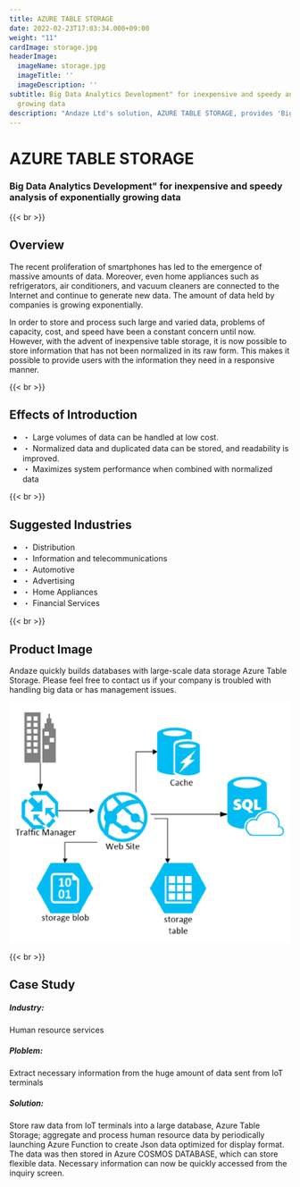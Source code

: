```yaml
---
title: AZURE TABLE STORAGE
date: 2022-02-23T17:03:34.000+09:00
weight: "11"
cardImage: storage.jpg
headerImage:
  imageName: storage.jpg
  imageTitle: ''
  imageDescription: ''
subtitle: Big Data Analytics Development" for inexpensive and speedy analysis of exponentially
  growing data
description: "Andaze Ltd's solution, AZURE TABLE STORAGE, provides 'Big Data Analysis Development' for inexpensive and speedy analysis of exponentially increasing data. We quickly build a database with our large-scale data storage Azure Table Storage. Please feel free to contact us if your company is having trouble handling big data."
---
```

# AZURE TABLE STORAGE

### Big Data Analytics Development" for inexpensive and speedy analysis of exponentially growing data

{{< br >}}

## Overview

The recent proliferation of smartphones has led to the emergence of massive amounts of data. Moreover, even home appliances such as refrigerators, air conditioners, and vacuum cleaners are connected to the Internet and continue to generate new data. The amount of data held by companies is growing exponentially.

In order to store and process such large and varied data, problems of capacity, cost, and speed have been a constant concern until now. However, with the advent of inexpensive table storage, it is now possible to store information that has not been normalized in its raw form. This makes it possible to provide users with the information they need in a responsive manner.

{{< br >}}

## Effects of Introduction

* ・ Large volumes of data can be handled at low cost.
* ・ Normalized data and duplicated data can be stored, and readability is improved.
* ・ Maximizes system performance when combined with normalized data

{{< br >}}

## Suggested Industries

* ・ Distribution
* ・ Information and telecommunications
* ・ Automotive
* ・ Advertising
* ・ Home Appliances
* ・ Financial Services

{{< br >}}

## Product Image

Andaze quickly builds databases with large-scale data storage Azure Table Storage. Please feel free to contact us if your company is troubled with handling big data or has management issues.

![ Image is not Available !](table-storage.webp)

{{< br >}}

## Case Study

##### **Industry**:

Human resource services

##### **Ploblem**:

Extract necessary information from the huge amount of data sent from IoT terminals

##### **Solution**:

Store raw data from IoT terminals into a large database, Azure Table Storage; aggregate and process human resource data by periodically launching Azure Function to create Json data optimized for display format. The data was then stored in Azure COSMOS DATABASE, which can store flexible data. Necessary information can now be quickly accessed from the inquiry screen.